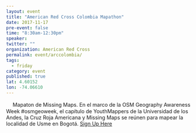 ```yaml
---
layout: event 
title: "American Red Cross Colombia Mapathon"
date: 2017-11-17
pre-event: false
time: "8:30am-12:30pm"
speaker:
twitter: ""
organization: American Red Cross
permalink: event/arccolombia/
tags:
  - friday 
category: event
published: true
lat: 4.60152
lon: -74.06610
---
```

　
Mapaton de Missing Maps. En el marco de la OSM Geography Awareness Week #osmgeoweek, el capítulo de YouthMappers de la Universidad de los Andes, la Cruz Roja Americana y Missing Maps se reúnen para mapear la localidad de Usme en Bogotá. 
[Sign Up Here](https://www.eventbrite.com/e/youthmappers-uniandes-american-red-cross-tickets-39486303597)
